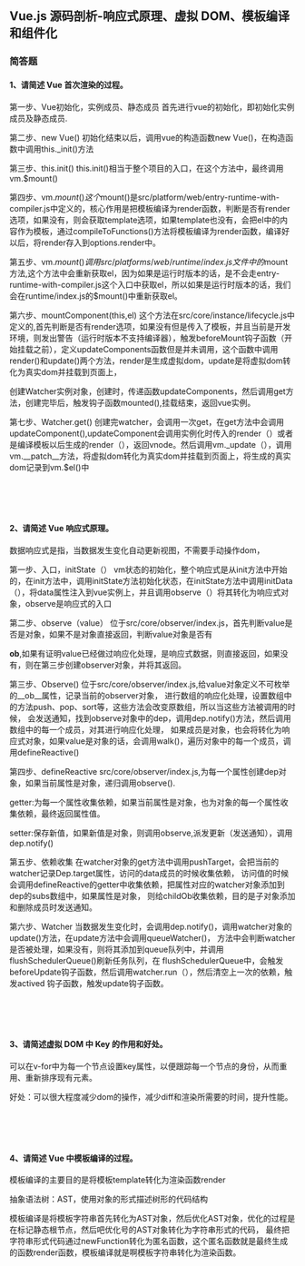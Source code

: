 ## Vue.js 源码剖析-响应式原理、虚拟 DOM、模板编译和组件化

### 简答题

#### 1、请简述 Vue 首次渲染的过程。

第一步、Vue初始化，实例成员、静态成员
首先进行vue的初始化，即初始化实例成员及静态成员.

第二步、new Vue()
初始化结束以后，调用vue的构造函数new Vue()，在构造函数中调用this._init()方法

第三步、this.init()
this.init()相当于整个项目的入口，在这个方法中，最终调用vm.$mount()

第四步、vm.$mount()
这个$mount()是src/platform/web/entry-runtime-with-compiler.js中定义的，核心作用是把模板编译为render函数，判断是否有render选项，如果没有，则会获取template选项，如果template也没有，会把el中的内容作为模板，通过compileToFunctions()方法将模板编译为render函数，编译好以后，将render存入到options.render中。

第五步、vm.$mount()
调用src/platforms/web/runtime/index.js文件中的$mount方法,这个方法中会重新获取el，因为如果是运行时版本的话，是不会走entry-runtime-with-compiler.js这个入口中获取el，所以如果是运行时版本的话，我们会在runtime/index.js的$mount()中重新获取el。

第六步、mountComponent(this,el)
这个方法在src/core/instance/lifecycle.js中定义的,首先判断是否有render选项，如果没有但是传入了模板，并且当前是开发环境，则发出警告（运行时版本不支持编译器），触发beforeMount钩子函数（开始挂载之前），定义updateComponents函数但是并未调用，这个函数中调用render()和update()两个方法，render是生成虚拟dom，update是将虚拟dom转化为真实dom并挂载到页面上，

创建Watcher实例对象，创建时，传递函数updateComponents，然后调用get方法，创建完毕后，触发钩子函数mounted(),挂载结束，返回vue实例。

第七步、Watcher.get()
创建完watcher，会调用一次get，在get方法中会调用updateComponent(),updateComponent会调用实例化时传入的render（）或者是编译模板以后生成的render（），返回vnode。然后调用vm._update（），调用vm.__patch__方法，将虚拟dom转化为真实dom并挂载到页面上，将生成的真实dom记录到vm.$el()中

　

　

#### 2、请简述 Vue 响应式原理。

数据响应式是指，当数据发生变化自动更新视图，不需要手动操作dom，

第一步、入口，initState（）
vm状态的初始化，整个响应式是从init方法中开始的，在init方法中，调用initState方法初始化状态，在initState方法中调用initData（），将data属性注入到vue实例上，并且调用observe（）将其转化为响应式对象，observe是响应式的入口

第二步、observe（value）
位于src/core/observer/index.js，首先判断value是否是对象，如果不是对象直接返回，判断value对象是否有

__ob__,如果有证明value已经做过响应化处理，是响应式数据，则直接返回，如果没有，则在第三步创建observer对象，并将其返回。

第三步、Observe()
位于src/core/observer/index.js,给value对象定义不可枚举的__ob__属性，记录当前的observer对象，
进行数组的响应化处理，设置数组中的方法push、pop、sort等，这些方法会改变原数组，所以当这些方法被调用的时候，
会发送通知，找到observe对象中的dep，调用dep.notify()方法，然后调用数组中的每一个成员，对其进行响应化处理，
如果成员是对象，也会将转化为响应式对象，如果value是对象的话，会调用walk()，遍历对象中的每一个成员，调用defineReactive()

第四步、defineReactive
src/core/observer/index.js,为每一个属性创建dep对象，如果当前属性是对象，递归调用observe().

getter:为每一个属性收集依赖，如果当前属性是对象，也为对象的每一个属性收集依赖，最终返回属性值。

setter:保存新值，如果新值是对象，则调用observe,派发更新（发送通知），调用dep.notify()

第五步、依赖收集
在watcher对象的get方法中调用pushTarget，会把当前的watcher记录Dep.target属性，访问的data成员的时候收集依赖，
访问值的时候会调用defineReactive的getter中收集依赖，把属性对应的watcher对象添加到dep的subs数组中，如果属性是对象，
则给childOb收集依赖，目的是子对象添加和删除成员时发送通知。

第六步、Watcher
当数据发生变化时，会调用dep.notify()，调用watcher对象的update()方法，在update方法中会调用queueWatcher()，
方法中会判断watcher是否被处理，如果没有，则将其添加到queue队列中，并调用flushSchedulerQueue()刷新任务队列，在
flushSchedulerQueue中，会触发beforeUpdate钩子函数，然后调用watcher.run（），然后清空上一次的依赖，触发actived
钩子函数，触发update钩子函数。

　

　

#### 3、请简述虚拟 DOM 中 Key 的作用和好处。

可以在v-for中为每一个节点设置key属性，以便跟踪每一个节点的身份，从而重用、重新排序现有元素。

好处：可以很大程度减少dom的操作，减少diff和渲染所需要的时间，提升性能。

　

　

#### 4、请简述 Vue 中模板编译的过程。
模板编译的主要目的是将模板template转化为渲染函数render

抽象语法树：AST，使用对象的形式描述树形的代码结构

模板编译是将模板字符串首先转化为AST对象，然后优化AST对象，优化的过程是在标记静态根节点，然后吧优化号的AST对象转化为字符串形式的代码，
最终把字符串形式代码通过newFunction转化为匿名函数，这个匿名函数就是最终生成的函数render函数，模板编译就是啊模板字符串转化为渲染函数。
　

　

　